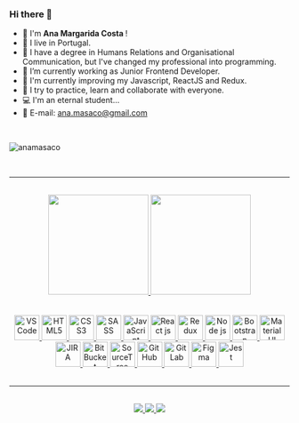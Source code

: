 ### Hi there 👋

- 🙂 I'm <b> Ana Margarida Costa </b>!
- 🌴 I live in Portugal.
- 💙 I have a degree in Humans Relations and Organisational Communication, but I've changed my professional into programming.
- 🔭 I’m currently working as Junior Frontend Developer.
- 🎯 I'm currently improving my Javascript, ReactJS and Redux.
- 👯 I try to practice, learn and collaborate with everyone.
- 💻 I'm an eternal student...
- 📲 E-mail: ana.masaco@gmail.com

<br/>

<p align="left"> <img src="https://komarev.com/ghpvc/?username=anamasaco&label=Profile%20views&color=0e75b6&style=flat" alt="anamasaco" /> </p>

<br/>
<hr/>
<br/>

<div align="center">
  <a href="https://github.com/anamasaco">
  <img height="180em" src="https://github-readme-stats.vercel.app/api?username=anamasaco&show_icons=true&theme=merko&include_all_commits=true&count_private=true"/>
  <img height="180em" src="https://github-readme-stats.vercel.app/api/top-langs/?username=anamasaco&layout=compact&langs_count=7&theme=merko"/>
</div>

<br/>
<br/>

<div align="center" style="display: inline_block">
    <a href="https://code.visualstudio.com/">
        <img src="https://cdn.jsdelivr.net/gh/devicons/devicon/icons/vscode/vscode-original.svg" alt="VS Code" width="45" height="45"/>
    </a>
    <a href="https://developer.mozilla.org/en-US/docs/Web/HTML">
        <img src="https://cdn.jsdelivr.net/gh/devicons/devicon/icons/html5/html5-original.svg" alt="HTML5" width="45" height="45"/>
    </a>
    <a href="https://developer.mozilla.org/en-US/docs/Web/CSS">
        <img src="https://cdn.jsdelivr.net/gh/devicons/devicon/icons/css3/css3-original.svg" alt="CSS3" width="45" height="45"/>
    </a>
    <a href="https://sass-lang.com/">
        <img src="https://cdn.jsdelivr.net/gh/devicons/devicon/icons/sass/sass-original.svg" alt="SASS" width="45" height="45"/>
    </a>
    <a href="https://developer.mozilla.org/en-US/docs/Web/JavaScript">
        <img src="https://cdn.jsdelivr.net/gh/devicons/devicon/icons/javascript/javascript-original.svg" alt="JavaScript" width="45" height="45"/>
    </a>
    <a href="https://reactjs.org/">
        <img src="https://cdn.jsdelivr.net/gh/devicons/devicon/icons/react/react-original.svg" alt="React js" width="45" height="45"/>
    </a>
    <a href="https://redux.js.org/">
        <img src="https://cdn.jsdelivr.net/gh/devicons/devicon/icons/redux/redux-original.svg" alt="Redux" width="45" height="45"/>
    </a>
    <a href="https://nodejs.org">
        <img src="https://cdn.jsdelivr.net/gh/devicons/devicon/icons/nodejs/nodejs-original.svg" alt="Node js" width="45" height="45"/>
    </a>
    <a href="https://getbootstrap.com/">
        <img src="https://cdn.jsdelivr.net/gh/devicons/devicon/icons/bootstrap/bootstrap-original.svg" alt="Bootstrap" width="45" height="45"/>
    </a>
    <a href="https://mui.com/pt/">
        <img src="https://cdn.jsdelivr.net/gh/devicons/devicon/icons/materialui/materialui-original.svg" alt="Material UI" width="45" height="45"/>
    </a>
    <a href="https://www.atlassian.com/software/jira">
        <img src="https://cdn.jsdelivr.net/gh/devicons/devicon/icons/jira/jira-original.svg" alt="JIRA" width="45" height="45"/>
    </a>
    <a href="https://bitbucket.org/product/">
        <img src="https://cdn.jsdelivr.net/gh/devicons/devicon/icons/bitbucket/bitbucket-original.svg" alt="BitBucket" width="45" height="45"/>
    </a>
    <a href="https://www.sourcetreeapp.com/">
        <img src="https://cdn.jsdelivr.net/gh/devicons/devicon/icons/sourcetree/sourcetree-original.svg" alt="SourceTree" width="45" height="45"/>
    </a>
    <a href="https://github.com/">
        <img src="https://cdn.jsdelivr.net/gh/devicons/devicon/icons/github/github-original.svg" alt="GitHub" width="45" height="45"/>
    </a>
    <a href="https://about.gitlab.com/">
        <img src="https://cdn.jsdelivr.net/gh/devicons/devicon/icons/gitlab/gitlab-original.svg" alt="GitLab" width="45" height="45"/>
    </a>
    <a href="https://figma.com">
        <img src="https://cdn.jsdelivr.net/gh/devicons/devicon/icons/figma/figma-original.svg" alt="Figma" width="45" height="45"/>
    </a>
    <a href="https://jestjs.io/">
        <img src="https://cdn.jsdelivr.net/gh/devicons/devicon/icons/jest/jest-plain.svg" alt="Jest" width="45" height="45"/>
    </a>
</div>

<br/>
<hr/>
<br/>

<div align="center">
    <a href = "mailto:ana.masaco@gmail.com">
        <img src="https://img.shields.io/badge/Gmail-D14836?style=for-the-badge&logo=gmail&logoColor=white" target="_blank">
    </a>
    <a href="www.linkedin.com/in/ana-margarida-costa-a2bba713a" target="_blank">
        <img src="https://img.shields.io/badge/LinkedIn-0077B5?style=for-the-badge&logo=linkedin&logoColor=white" target="_blank">
    </a>
    <a href="https://gitlab.com/ana.masaco" target="_blank">
        <img src="https://img.shields.io/badge/GitLab-330F63?style=for-the-badge&logo=gitlab&logoColor=white" target="_blank">
    </a>
</div>

